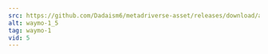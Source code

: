 ```yaml
---
src: https://github.com/Dadaism6/metadriverse-asset/releases/download/assetsv1.0.2/waymo-1_5.mp4
alt: waymo-1_5
tag: waymo-1
vid: 5
---
```

